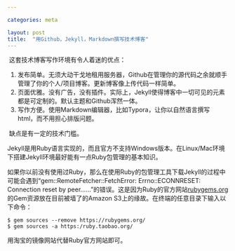 ```yaml
---

categories: meta

layout: post
title:  "用Github，Jekyll，Markdown撰写技术博客"
---
```


​    这套技术博客写作环境有令人着迷的优点：

1. 发布简单。无须大动干戈地租用服务器，Github在管理你的源代码之余就顺手管理了你的个人/项目博客。更新博客像上传代码一样简单。
2. 页面优雅。没有广告，没有插件。实际上，Jekyll使得博客中一切可见的元素都是可定制的。默认主题和Github浑然一体。
3. 写作方便。使用Markdown编辑器，比如Typora，让你以自然语言撰写html，而不用担心排版问题。

​    缺点是有一定的技术门槛。

​    Jekyll是用Ruby语言实现的，而且官方不支持Windows版本。在Linux/Mac环境下搭建Jekyll环境最好能有一点Ruby包管理的基本知识。

​    如果你以前没有使用过Ruby，那么在使用Ruby的包管理工具下载Jekyll的过程中可能会遇到“gem::RemoteFetcher::FetchError: Errno::ECONNRESET: Connection reset by peer……”的错误。这是因为Ruby的官方网站[rubygems.org](https://rubygems.org)的Gem资源放在目前被墙了的Amazon S3上的缘故。在终端的任意目录下输入以下命令：

```
$ gem sources --remove https://rubygems.org/
$ gem sources -a https:/ruby.taobao.org/
```

用淘宝的镜像网站代替Ruby官方网站即可。
